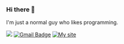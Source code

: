 ### Hi there 👋

I'm just a normal guy who likes programming.

[<img src="https://img.shields.io/badge/linkedin-%230077B5.svg?&style=for-the-badge&logo=linkedin&logoColor=white" />](https://www.linkedin.com/in/matheus-sousa-de-jesus/)
[![Gmail Badge](https://img.shields.io/badge/-GMAIL-c14438?style=flat-square&logo=Gmail&logoColor=white&link=mailto:matheuss.jesus2017@gmail.com)](mailto:matheuss.jesus2017@gmail.com)
[![My site](https://img.shields.io/badge/-SITE-084C61?style=flat-square&link=mailto:https://mytionbr.github.io/matheussj/)](https://mytionbr.github.io/matheussj/)

